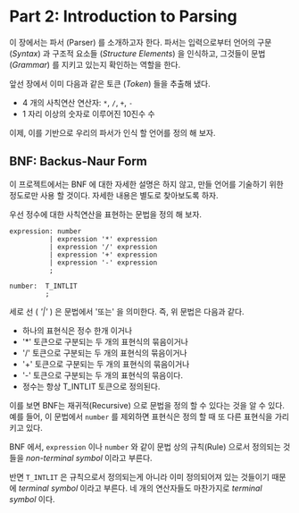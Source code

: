 # Part 2: Introduction to Parsing

이 장에서는 파서 (Parser) 를 소개하고자 한다. 파서는 입력으로부터 언어의 구문 (_Syntax_) 과 구조적 요소들 (_Structure Elements_) 을 인식하고, 그것들이 문법 (_Grammar_) 를 지키고 있는지 확인하는 역할을 한다. 

앞선 장에서 이미 다음과 같은 토큰 (_Token_) 들을 추출해 냈다.

- 4 개의 사칙연산 연산자: `*`, `/`, `+`, `-`
- 1 자리 이상의 숫자로 이루어진 10진수 수

이제, 이를 기반으로 우리의 파서가 인식 할 언어를 정의 해 보자.

## BNF: Backus-Naur Form

이 프로젝트에서는 BNF 에 대한 자세한 설명은 하지 않고, 만들 언어를 기술하기 위한 정도로만 사용 할 것이다. 자세한 내용은 별도로 찾아보도록 하자.

우선 정수에 대한 사칙연산을 표현하는 문법을 정의 해 보자.

```
expression: number
          | expression '*' expression
          | expression '/' expression
          | expression '+' expression
          | expression '-' expression
          ;

number:  T_INTLIT
         ;
```

세로 선 ( _'|'_ ) 은 문법에서 '또는' 을 의미한다. 즉, 위 문법은 다음과 같다.

- 하나의 표현식은 정수 한개 이거나 
- '*' 토큰으로 구분되는 두 개의 표현식의 묶음이거나 
- '/' 토큰으로 구분되는 두 개의 표현식의 묶음이거나 
- '+' 토큰으로 구분되는 두 개의 표현식의 묶음이거나 
- '-' 토큰으로 구분되는 두 개의 표현식의 묶음이다.
- 정수는 항상 T_INTLIT 토큰으로 정의된다. 

이를 보면 BNF는 재귀적(Recursive) 으로 문법을 정의 할 수 있다는 것을 알 수 있다. 예를 들어, 이 문법에서 `number` 를 제외하면 표현식은 정의 할 때 또 다른 표현식을 가리키고 있다. 

BNF 에서, `expression` 이나 `number` 와 같이 문법 상의 규칙(Rule) 으로서 정의되는 것들을 _non-terminal symbol_ 이라고 부른다.

반면 `T_INTLIT` 은 규칙으로서 정의되는게 아니라 이미 정의되어져 있는 것들이기 때문에 _terminal symbol_ 이라고 부른다. 네 개의 연산자들도 마찬가지로 _terminal symbol_ 이다.